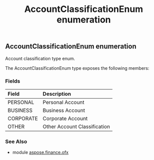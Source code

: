 ﻿---
title: AccountClassificationEnum enumeration
second_title: Aspose.Finance for Python via .NET API References
description: 
type: docs
weight: 1060
url: /python-net/aspose.finance.ofx/accountclassificationenum/
is_root: false
---

## AccountClassificationEnum enumeration

Account classification type enum.



The AccountClassificationEnum type exposes the following members:

### Fields
| Field | Description |
| :- | :- |
| PERSONAL | Personal Account |
| BUSINESS | Business Account |
| CORPORATE | Corporate Account |
| OTHER | Other Account Classification |


### See Also

* module [aspose.finance.ofx](../)
